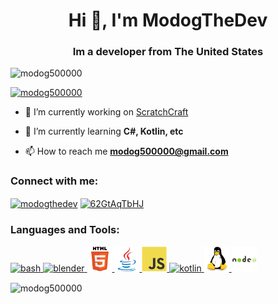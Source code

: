 <h1 align="center">Hi 👋, I'm ModogTheDev</h1>
<h3 align="center">Im a developer from The United States</h3>

<p align="left"> <img src="https://komarev.com/ghpvc/?username=modog500000&label=Profile%20views&color=0e75b6&style=flat" alt="modog500000" /> </p>

<p align="left"> <a href="https://github.com/ryo-ma/github-profile-trophy"><img src="[https://github-profile-trophy.vercel.app/?username=modog500000](https://github-profile-trophy.vercel.app/?username=modog500000;column=8&amp;theme=gruvbox&amp;no-frame=true" style="max-width: 100%;)" alt="modog500000" /></a> </p>

- 🔭 I’m currently working on [ScratchCraft](https://github.com/Modog500000/ScratchCraft)

- 🌱 I’m currently learning **C#, Kotlin, etc**

- 📫 How to reach me **modog500000@gmail.com**

<h3 align="left">Connect with me:</h3>
<p align="left">
<a href="https://www.youtube.com/channel/UCUPyn9ITA0e_vkCjc1Olttw" target="blank"><img align="center" src="https://raw.githubusercontent.com/rahuldkjain/github-profile-readme-generator/master/src/images/icons/Social/youtube.svg" alt="modogthedev" height="30" width="40" /></a>
<a href="https://discord.gg/62GtAqTbHJ" target="blank"><img align="center" src="https://raw.githubusercontent.com/rahuldkjain/github-profile-readme-generator/master/src/images/icons/Social/discord.svg" alt="62GtAqTbHJ" height="30" width="40" /></a>
</p>

<h3 align="left">Languages and Tools:</h3>
<p align="left"> <a href="https://www.gnu.org/software/bash/" target="_blank" rel="noreferrer"> <img src="https://www.vectorlogo.zone/logos/gnu_bash/gnu_bash-icon.svg" alt="bash" width="40" height="40"/> </a> <a href="https://www.blender.org/" target="_blank" rel="noreferrer"> <img src="https://download.blender.org/branding/community/blender_community_badge_white.svg" alt="blender" width="40" height="40"/> </a> <a href="https://www.w3.org/html/" target="_blank" rel="noreferrer"> <img src="https://raw.githubusercontent.com/devicons/devicon/master/icons/html5/html5-original-wordmark.svg" alt="html5" width="40" height="40"/> </a> <a href="https://www.java.com" target="_blank" rel="noreferrer"> <img src="https://raw.githubusercontent.com/devicons/devicon/master/icons/java/java-original.svg" alt="java" width="40" height="40"/> </a> <a href="https://developer.mozilla.org/en-US/docs/Web/JavaScript" target="_blank" rel="noreferrer"> <img src="https://raw.githubusercontent.com/devicons/devicon/master/icons/javascript/javascript-original.svg" alt="javascript" width="40" height="40"/> </a> <a href="https://kotlinlang.org" target="_blank" rel="noreferrer"> <img src="https://www.vectorlogo.zone/logos/kotlinlang/kotlinlang-icon.svg" alt="kotlin" width="40" height="40"/> </a> <a href="https://www.linux.org/" target="_blank" rel="noreferrer"> <img src="https://raw.githubusercontent.com/devicons/devicon/master/icons/linux/linux-original.svg" alt="linux" width="40" height="40"/> </a> <a href="https://nodejs.org" target="_blank" rel="noreferrer"> <img src="https://raw.githubusercontent.com/devicons/devicon/master/icons/nodejs/nodejs-original-wordmark.svg" alt="nodejs" width="40" height="40"/> </a> </p>

<p><img align="center" src="https://github-readme-streak-stats.herokuapp.com/?user=modog500000&" alt="modog500000" /></p>
